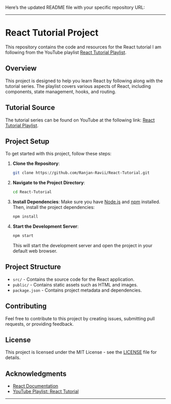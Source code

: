 Here’s the updated README file with your specific repository URL:

---

# React Tutorial Project

This repository contains the code and resources for the React tutorial I am following from the YouTube playlist [React Tutorial Playlist](https://www.youtube.com/playlist?list=PLu71SKxNbfoDqgPchmvIsL4hTnJIrtige). 

## Overview

This project is designed to help you learn React by following along with the tutorial series. The playlist covers various aspects of React, including components, state management, hooks, and routing.

## Tutorial Source

The tutorial series can be found on YouTube at the following link: [React Tutorial Playlist](https://www.youtube.com/playlist?list=PLu71SKxNbfoDqgPchmvIsL4hTnJIrtige).

## Project Setup

To get started with this project, follow these steps:

1. **Clone the Repository**:
   ```bash
   git clone https://github.com/Ranjan-Ravii/React-Tutorial.git
   ```

2. **Navigate to the Project Directory**:
   ```bash
   cd React-Tutorial
   ```

3. **Install Dependencies**:
   Make sure you have [Node.js](https://nodejs.org/) and [npm](https://www.npmjs.com/) installed. Then, install the project dependencies:
   ```bash
   npm install
   ```

4. **Start the Development Server**:
   ```bash
   npm start
   ```
   This will start the development server and open the project in your default web browser.

## Project Structure

- `src/` - Contains the source code for the React application.
- `public/` - Contains static assets such as HTML and images.
- `package.json` - Contains project metadata and dependencies.

## Contributing

Feel free to contribute to this project by creating issues, submitting pull requests, or providing feedback.

## License

This project is licensed under the MIT License - see the [LICENSE](LICENSE) file for details.

## Acknowledgments

- [React Documentation](https://reactjs.org/docs/getting-started.html)
- [YouTube Playlist: React Tutorial](https://www.youtube.com/playlist?list=PLu71SKxNbfoDqgPchmvIsL4hTnJIrtige)

---
